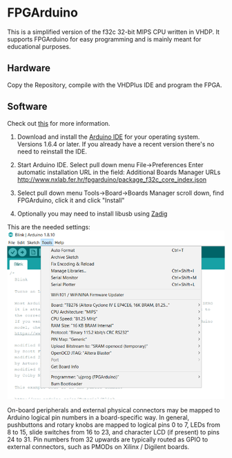 # FPGArduino
This is a simplified version of the f32c 32-bit MIPS CPU written in VHDP. It supports FPGArduino for easy programming and is mainly meant for educational purposes.

## Hardware
Copy the Repository, compile with the VHDPlus IDE and program the FPGA.

## Software
Check out [this](http://www.nxlab.fer.hr/fpgarduino/) for more information.

1) Download and install the [Arduino IDE](https://www.arduino.cc/en/Main/Software) for your operating system. Versions 1.6.4 or later. If you already have a recent version there's no need to reinstall the IDE.

2) Start Arduino IDE. Select pull down menu File->Preferences
Enter automatic installation URL in the field:
Additional Boards Manager URLs
http://www.nxlab.fer.hr/fpgarduino/package_f32c_core_index.json

3) Select pull down menu Tools->Board->Boards Manager
scroll down, find FPGArduino, click it and click "Install"

4) Optionally you may need to install libusb using [Zadig](https://zadig.akeo.ie/)

This are the needed settings:
![Arduino](ArduinoFPGArduino.png)

On-board peripherals and external physical connectors may be mapped to Arduino logical pin numbers in a board-specific way. In general, pushbuttons and rotary knobs are mapped to logical pins 0 to 7, LEDs from 8 to 15, slide switches from 16 to 23, and character LCD (if present) to pins 24 to 31. Pin numbers from 32 upwards are typically routed as GPIO to external connectors, such as PMODs on Xilinx / Digilent boards.
